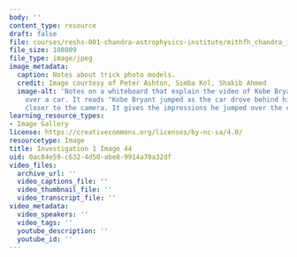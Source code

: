 ```yaml
---
body: ''
content_type: resource
draft: false
file: courses/reshs-001-chandra-astrophysics-institute/mithfh_chandra_inv1_tkmod2.jpg
file_size: 108009
file_type: image/jpeg
image_metadata:
  caption: Notes about trick photo models.
  credit: Image courtesy of Peter Ashton, Simba Kol, Shakib Ahmed
  image-alt: 'Notes on a whiteboard that explain the video of Kobe Bryant jumping
    over a car. It reads "Kobe Bryant jumped as the car drove behind him with Kobe
    closer to the camera. It gives the impressions he jumped over the car..." '
learning_resource_types:
- Image Gallery
license: https://creativecommons.org/licenses/by-nc-sa/4.0/
resourcetype: Image
title: Investigation 1 Image 44
uid: 0ac84e59-c632-4d50-abe8-9914a70a32df
video_files:
  archive_url: ''
  video_captions_file: ''
  video_thumbnail_file: ''
  video_transcript_file: ''
video_metadata:
  video_speakers: ''
  video_tags: ''
  youtube_description: ''
  youtube_id: ''
---
```

